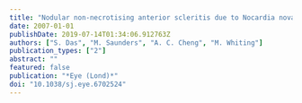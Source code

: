 ```yaml
---
title: "Nodular non-necrotising anterior scleritis due to Nocardia nova infection"
date: 2007-01-01
publishDate: 2019-07-14T01:34:06.912763Z
authors: ["S. Das", "M. Saunders", "A. C. Cheng", "M. Whiting"]
publication_types: ["2"]
abstract: ""
featured: false
publication: "*Eye (Lond)*"
doi: "10.1038/sj.eye.6702524"
---
```



